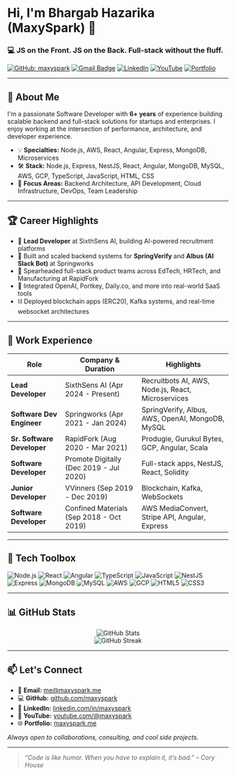 # Hi, I'm Bhargab Hazarika (MaxySpark) 👋

### 💻 JS on the Front. JS on the Back. Full-stack without the fluff.

[![GitHub: maxyspark](https://img.shields.io/github/followers/maxyspark?label=Follow&style=social)](https://github.com/maxyspark)
[![Gmail Badge](https://img.shields.io/badge/-me@maxyspark.me-c14438?style=flat&logo=Gmail&logoColor=white)](mailto:me@maxyspark.me)
[![LinkedIn](https://img.shields.io/badge/-LinkedIn-0077B5?style=flat&logo=linkedin&logoColor=white)](https://linkedin.com/in/maxyspark)
[![YouTube](https://img.shields.io/badge/-YouTube-FF0000?style=flat&logo=youtube&logoColor=white)](https://youtube.com/@maxyspark)
[![Portfolio](https://img.shields.io/badge/-Portfolio-24292e?style=flat&logo=vercel&logoColor=white)](https://maxyspark.me)

---

## 🚀 About Me

I'm a passionate Software Developer with **6+ years** of experience building scalable backend and full-stack solutions for startups and enterprises. I enjoy working at the intersection of performance, architecture, and developer experience.

- 💡 **Specialties:** Node.js, AWS, React, Angular, Express, MongoDB, Microservices
- 🛠️ **Stack:** Node.js, Express, NestJS, React, Angular, MongoDB, MySQL, AWS, GCP, TypeScript, JavaScript, HTML, CSS
- 🔧 **Focus Areas:** Backend Architecture, API Development, Cloud Infrastructure, DevOps, Team Leadership

---

## 🏆 Career Highlights

- 🚀 **Lead Developer** at SixthSens AI, building AI-powered recruitment platforms
- 🧠 Built and scaled backend systems for **SpringVerify** and **Albus (AI Slack Bot)** at Springworks
- 💼 Spearheaded full-stack product teams across EdTech, HRTech, and Manufacturing at RapidFork
- 🔌 Integrated OpenAI, Portkey, Daily.co, and more into real-world SaaS tools
- ⛓️ Deployed blockchain apps (ERC20), Kafka systems, and real-time websocket architectures

---

## 💼 Work Experience

| Role                       | Company & Duration                        | Highlights                                                     |
|----------------------------|-------------------------------------------|----------------------------------------------------------------|
| **Lead Developer**         | SixthSens AI (Apr 2024 - Present)         | Recruitbots AI, AWS, Node.js, React, Microservices             |
| **Software Dev Engineer**  | Springworks (Apr 2021 - Jan 2024)         | SpringVerify, Albus, AWS, OpenAI, MongoDB, MySQL               |
| **Sr. Software Developer** | RapidFork (Aug 2020 - Mar 2021)           | Produgie, Gurukul Bytes, GCP, Angular, Scala                   |
| **Software Developer**     | Promote Digitally (Dec 2019 - Jul 2020)   | Full-stack apps, NestJS, React, Solidity                       |
| **Junior Developer**       | VVinners (Sep 2019 - Dec 2019)            | Blockchain, Kafka, WebSockets                                  |
| **Software Developer**     | Confined Materials (Sep 2018 - Oct 2019)  | AWS MediaConvert, Stripe API, Angular, Express                 |

---

## 🧰 Tech Toolbox

![Node.js](https://img.shields.io/badge/-Node.js-339933?logo=node.js&logoColor=white)
![React](https://img.shields.io/badge/-React-20232A?logo=react)
![Angular](https://img.shields.io/badge/-Angular-DD0031?logo=angular)
![TypeScript](https://img.shields.io/badge/-TypeScript-007ACC?logo=typescript)
![JavaScript](https://img.shields.io/badge/-JavaScript-F7DF1E?logo=javascript&logoColor=black)
![NestJS](https://img.shields.io/badge/-NestJS-E0234E?logo=nestjs&logoColor=white)
![Express](https://img.shields.io/badge/-Express-000000?logo=express)
![MongoDB](https://img.shields.io/badge/-MongoDB-47A248?logo=mongodb&logoColor=white)
![MySQL](https://img.shields.io/badge/-MySQL-4479A1?logo=mysql&logoColor=white)
![AWS](https://img.shields.io/badge/-AWS-232F3E?logo=amazon-aws)
![GCP](https://img.shields.io/badge/-GCP-4285F4?logo=google-cloud)
![HTML5](https://img.shields.io/badge/-HTML5-E34F26?logo=html5)
![CSS3](https://img.shields.io/badge/-CSS3-1572B6?logo=css3)

---

## 📊 GitHub Stats

<p align="center">
  <img src="https://github-readme-stats.vercel.app/api?username=maxyspark&show_icons=true&theme=radical&count_private=true" alt="GitHub Stats" />
  <br>
  <img src="https://github-readme-streak-stats.herokuapp.com/?user=maxyspark&theme=radical" alt="GitHub Streak" />
</p>

---

## 📫 Let's Connect

- 📧 **Email:** [me@maxyspark.me](mailto:me@maxyspark.me)
- 💻 **GitHub:** [github.com/maxyspark](https://github.com/maxyspark)
- 👔 **LinkedIn:** [linkedin.com/in/maxyspark](https://linkedin.com/in/maxyspark)
- 🎥 **YouTube:** [youtube.com/@maxyspark](https://youtube.com/@maxyspark)
- 🌐 **Portfolio:** [maxyspark.me](https://maxyspark.me)

_Always open to collaborations, consulting, and cool side projects._

---

> _“Code is like humor. When you have to explain it, it’s bad.” – Cory House_
